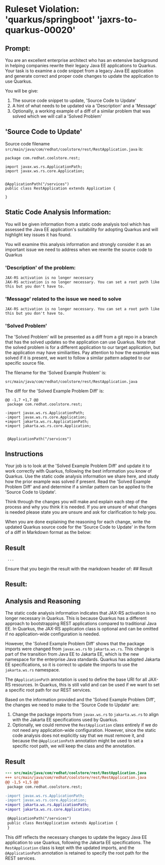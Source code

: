 # Ruleset Violation: 'quarkus/springboot' 'jaxrs-to-quarkus-00020'
## Prompt:
You are an excellent enterprise architect who has an extensive
background in helping companies rewrite their legacy Java EE applications to 
Quarkus.  Your task is to examine a code snippet from a legacy Java EE application and 
generate correct and proper code changes to update the application to use Quarkus.

You will be give:
1. The source code snippet to update, 'Source Code to Update'
2. A hint of what needs to be updated via a 'Description' and a 'Message'
3. Optionally, a working example of a diff of a similar problem that was solved which we will call a 'Solved Problem'

## 'Source Code to Update'
Source code filename ``` src/main/java/com/redhat/coolstore/rest/RestApplication.java ``` is:
```
package com.redhat.coolstore.rest;

import javax.ws.rs.ApplicationPath;
import javax.ws.rs.core.Application;


@ApplicationPath("/services")
public class RestApplication extends Application {

}
```

## Static Code Analysis Information:

You will be given information from a static code analysis tool which has assessed the 
Java EE application's suitability for adopting Quarkus and will highlight key issues it has found.

You will examine this analysis information and strongly consider it as an important 
issue we need to address when we rewrite the source code to Quarkus

### 'Description' of the problem: 
```
JAX-RS activation is no longer necessary
JAX-RS activation is no longer necessary. You can set a root path like this but you don't have to.
```

### 'Message' related to the issue we need to solve
```
JAX-RS activation is no longer necessary. You can set a root path like this but you don't have to.
```

### 'Solved Problem'
The 'Solved Problem' will be presented as a diff from a git repo in a branch that has
the solved updates so the application can use Quarkus. Note that the solved problem is 
for a different application to our target application, but the application may have similiarities.
Pay attention to how the example was solved if it is present, we want to follow a similar 
pattern adapted to our specific source file.

The filename for the 'Solved Example Problem' is:
```
src/main/java/com/redhat/coolstore/rest/RestApplication.java
```

The diff for the 'Solved Example Problem Diff' is:
```
@@ -1,7 +1,7 @@
 package com.redhat.coolstore.rest;
 
-import javax.ws.rs.ApplicationPath;
-import javax.ws.rs.core.Application;
+import jakarta.ws.rs.ApplicationPath;
+import jakarta.ws.rs.core.Application;
 
 
 @ApplicationPath("/services")

```


## Instructions
Your job is to look at the 'Solved Example Problem Diff' and update it to work correctly with Quarkus,
following the best information you know of Quarkus.  Use the static code analysis information we share 
here, and study how the prior example was solved if present.  Read the 'Solved Example Problem Diff'
and and determine if a similar pattern can be applied to the 'Source Code to Update'.

Think through the changes you will make and explain each step of the process and why you think it is needed.
If you are unsure of what changes is needed please state you are unsure and ask 
for clarification to help you.

When you are done explaining the reasoning for each change, write the updated 
Quarkus source code for the 'Source Code to Update' in the form of a diff
in Markdown format as the below:

## Result
```diff
 ...
```

Ensure that you begin the result with the markdown header of: ## Result


## Result:
## Analysis and Reasoning

The static code analysis information indicates that JAX-RS activation is no longer necessary in Quarkus. This is because Quarkus has a different approach to bootstrapping REST applications compared to traditional Java EE. In Quarkus, the JAX-RS application class is optional and can be omitted if no application-wide configuration is needed.

However, the 'Solved Example Problem Diff' shows that the package imports were changed from `javax.ws.rs` to `jakarta.ws.rs`. This change is part of the transition from Java EE to Jakarta EE, which is the new namespace for the enterprise Java standards. Quarkus has adopted Jakarta EE specifications, so it is correct to update the imports to use the `jakarta.ws.rs` namespace.

The `@ApplicationPath` annotation is used to define the base URI for all JAX-RS resources. In Quarkus, this is still valid and can be used if we want to set a specific root path for our REST services.

Based on the information provided and the 'Solved Example Problem Diff', the changes we need to make to the 'Source Code to Update' are:

1. Change the package imports from `javax.ws.rs` to `jakarta.ws.rs` to align with the Jakarta EE specifications used by Quarkus.
2. Optionally, we could remove the `RestApplication` class entirely if we do not need any application-wide configuration. However, since the static code analysis does not explicitly say that we must remove it, and because the `@ApplicationPath` annotation might be used to set a specific root path, we will keep the class and the annotation.

## Result
```diff
--- src/main/java/com/redhat/coolstore/rest/RestApplication.java
+++ src/main/java/com/redhat/coolstore/rest/RestApplication.java
@@ -1,5 +1,5 @@
 package com.redhat.coolstore.rest;

-import javax.ws.rs.ApplicationPath;
-import javax.ws.rs.core.Application;
+import jakarta.ws.rs.ApplicationPath;
+import jakarta.ws.rs.core.Application;

 @ApplicationPath("/services")
 public class RestApplication extends Application {
 }
```

This diff reflects the necessary changes to update the legacy Java EE application to use Quarkus, following the Jakarta EE specifications. The `RestApplication` class is kept with the updated imports, and the `@ApplicationPath` annotation is retained to specify the root path for the REST services.

